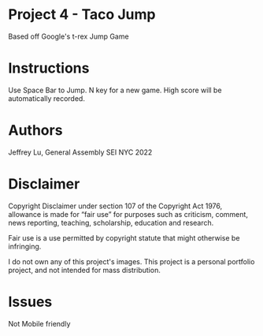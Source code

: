 # Project 4 - Taco Jump
Based off Google's t-rex Jump Game

# Instructions
Use Space Bar to Jump.
N key for a new game.
High score will be automatically recorded.

# Authors
Jeffrey Lu, General Assembly SEI NYC 2022

# Disclaimer
Copyright Disclaimer under section 107 of the Copyright Act 1976, allowance is made for “fair use” for purposes such as criticism, comment, news reporting, teaching, scholarship, education and research.

Fair use is a use permitted by copyright statute that might otherwise be infringing.

I do not own any of this project's images.
This project is a personal portfolio project, and not intended for mass distribution.

# Issues
Not Mobile friendly
